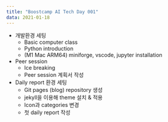 ```yaml
---
title: "Boostcamp AI Tech Day 001"
data: 2021-01-18
---
```


* 개발환경 세팅
	* Basic computer class
	* Python introduction
	* (M1 Mac ARM64) miniforge, vscode, jupyter installation
* Peer session
	* Ice breaking
	* Peer session 계획서 작성
* Daily report 환경 세팅
	* Git pages (blog) repository 생성
	* jekyll을 이용해 theme 설치 & 적용
	* Icon과 categories 변경
	* 첫 daily report 작성


